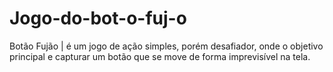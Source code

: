 # Jogo-do-bot-o-fuj-o
Botão Fujão | é um jogo de ação simples, porém desafiador, onde o objetivo principal e capturar um botão  que se move de forma imprevisível na tela.

